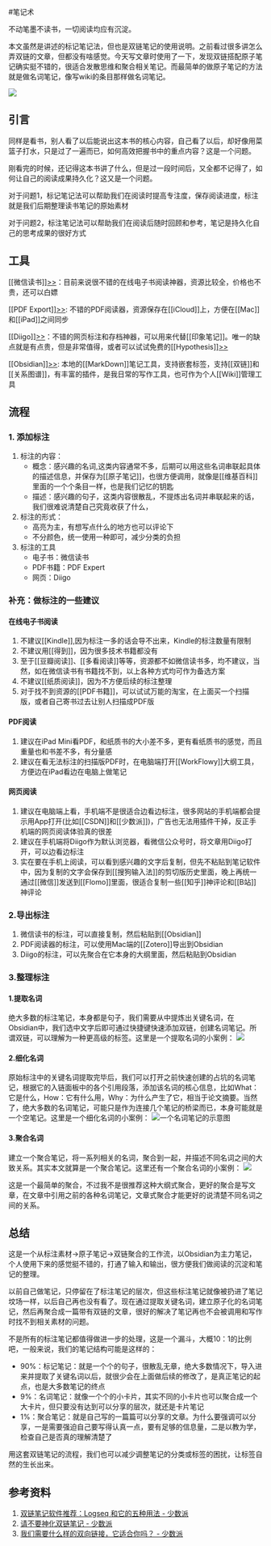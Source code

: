 #笔记术

不动笔墨不读书，一切阅读均应有沉淀。

本文虽然是讲述的标记笔记法，但也是双链笔记的使用说明。之前看过很多讲怎么弄双链的文章，但都没有啥感觉。今天写文章时使用了一下，发现双链搭配原子笔记确实挺不错的，很适合发散思维和聚合相关笔记。而最简单的做原子笔记的方法就是做名词笔记，像写wiki的条目那样做名词笔记。

![](https://yupic.oss-cn-shanghai.aliyuncs.com/202111110628452.png)


## 引言

同样是看书，别人看了以后能说出这本书的核心内容，自己看了以后，却好像用菜篮子打水，只是过了一遍而已，如何高效把握书中的重点内容？这是一个问题。

刚看完的时候，还记得这本书讲了什么，但是过一段时间后，又全都不记得了，如何让自己的阅读成果持久化？这又是一个问题。

对于问题1，标记笔记法可以帮助我们在阅读时提高专注度，保存阅读进度，标注就是我们后期整理读书笔记的原始素材

对于问题2，标注笔记法可以帮助我们在阅读后随时回顾和参考，笔记是持久化自己的思考成果的很好方式

## 工具

[[微信读书]][>>](https://weread.qq.com/)：目前来说很不错的在线电子书阅读神器，资源比较全，价格也不贵，还可以白嫖

[[PDF Export]][>>](https://apps.apple.com/cn/app/pdf-export-pro-documents-to/id623856305): 不错的PDF阅读器，资源保存在[[iCloud]]上，方便在[[Mac]]和[[iPad]]之间同步

[[Diigo]][>>](https://www.diigo.com/index)：不错的网页标注和存档神器，可以用来代替[[印象笔记]]。唯一的缺点就是有点贵，但是非常值得，或者可以试试免费的[[Hypothesis]][>>](https://hypothes.is/users/fishyer)

[[Obsidian]][>>](https://obsidian.md/): 本地的[[MarkDown]]笔记工具，支持嵌套标签，支持[[双链]]和[[关系图谱]]，有丰富的插件，是我日常的写作工具，也可作为个人[[Wiki]]管理工具

## 流程

### 1. 添加标注
1. 标注的内容：
	- 概念：感兴趣的名词,这类内容通常不多，后期可以用这些名词串联起具体的描述信息，并保存为[[原子笔记]]，也很方便调用，就像是[[维基百科]]里面的一个个条目一样，也是我们记忆的钥匙
	- 描述：感兴趣的句子，这类内容很散乱，不提炼出名词并串联起来的话，我们很难说清楚自己究竟收获了什么，
2. 标注的形式：
	- 高亮为主，有想写点什么的地方也可以评论下
	- 不分颜色，统一使用一种即可，减少分类的负担
3. 标注的工具
	- 电子书：微信读书
	- PDF书籍：PDF Expert
	- 网页：Diigo


### 补充：做标注的一些建议
#### 在线电子书阅读
1. 不建议[[Kindle]],因为标注一多的话会导不出来，Kindle的标注数量有限制
2. 不建议用[[得到]]，因为很多技术书籍都没有
3. 至于[[豆瓣阅读]]、[[多看阅读]]等等，资源都不如微信读书多，均不建议，当然，如在微信读书有书籍找不到，以上各种方式均可作为备选方案
4. 不建议[[纸质阅读]]，因为不方便后续的标注整理
5. 对于找不到资源的[[PDF书籍]]，可以试试万能的淘宝，在上面买一个扫描版，或者自己寄书过去让别人扫描成PDF版


#### PDF阅读
1. 建议在iPad Mini看PDF，和纸质书的大小差不多，更有看纸质书的感觉，而且重量也和书差不多，有分量感
2. 建议在看无法标注的扫描版PDF时，在电脑端打开[[WorkFlowy]]大纲工具，方便边在iPad看边在电脑上做笔记


#### 网页阅读
1. 建议在电脑端上看，手机端不是很适合边看边标注，很多网站的手机端都会提示用App打开(比如[[CSDN]]和[[少数派]])，广告也无法用插件干掉，反正手机端的网页阅读体验真的很差
2. 建议在手机端将Diigo作为默认浏览器，看微信公众号时，将文章用Diigo打开，可以边看边标注
3. 实在要在手机上阅读，可以看到感兴趣的文字后复制，但先不粘贴到笔记软件中，因为复制的文字会保存到[[搜狗输入法]]的剪切版历史里面，晚上再统一通过[[微信]]发送到[[Flomo]]里面，很适合复制一些[[知乎]]神评论和[[B站]]神评论

### 2.导出标注
1. 微信读书的标注，可以直接复制，然后粘贴到[[Obsidian]]
2. PDF阅读器的标注，可以使用Mac端的[[Zotero]]导出到Obsidian
3. Diigo的标注，可以先聚合在它本身的大纲里面，然后粘贴到Obsidian

### 3.整理标注

#### 1.提取名词
绝大多数的标注笔记，本身都是句子，我们需要从中提炼出关键名词，在Obsidian中，我们选中文字后即可通过快捷键快速添加双链，创建名词笔记。所谓双链，可以理解为一种更高级的标签。这里是一个提取名词的小案例：
![](https://yupic.oss-cn-shanghai.aliyuncs.com/202111110609527.png)

#### 2.细化名词
原始标注中的关键名词提取完毕后，我们可以打开之前快速创建的占坑的名词笔记，根据它的入链面板中的各个引用段落，添加该名词的核心信息，比如What：它是什么，How：它有什么用，Why：为什么产生了它，相当于论文摘要。当然了，绝大多数的名词笔记，可能只是作为连接几个笔记的桥梁而已，本身可能就是一个空笔记。这里是一个细化名词的小案例：
![一个名词笔记的示意图](https://yupic.oss-cn-shanghai.aliyuncs.com/202111110614686.png)


#### 3.聚合名词
建立一个聚合笔记，将一系列相关的名词，聚合到一起，并描述不同名词之间的大致关系。其实本文就算是一个聚合笔记。这里还有一个聚合名词的小案例：
![](https://yupic.oss-cn-shanghai.aliyuncs.com/202111110613139.png)

这是一个最简单的聚合，不过我不是很推荐这种大纲式聚合，更好的聚合是写文章，在文章中引用之前的各种名词笔记，文章式聚合才能更好的说清楚不同名词之间的关系。

## 总结

这是一个从标注素材->原子笔记->双链聚合的工作流，以Obsidian为主力笔记，个人使用下来的感觉挺不错的，打通了输入和输出，很方便我们做阅读的沉淀和笔记的整理。

以前自己做笔记，只停留在了标注笔记的层次，但这些标注笔记就像被扔进了笔记坟场一样，以后自己再也没有看了。现在通过提取关键名词，建立原子化的名词笔记，然后再聚合成一篇带有双链的文章，很好的解决了笔记再也不会被调用和写作时找不到相关素材的问题。

不是所有的标注笔记都值得做进一步的处理，这是一个漏斗，大概10：1的比例吧，一般来说，我们的笔记结构可能是这样的：
- 90%：标记笔记：就是一个个的句子，很散乱无章，绝大多数情况下，导入进来并提取了关键名词以后，就很少会在上面做后续的修改了，是真正笔记的起点，也是大多数笔记的终点
- 9%：名词笔记：就像一个个的小卡片，其实不同的小卡片也可以聚合成一个大卡片，但只要没有达到可以分享的层次，就还是卡片笔记
- 1%：聚合笔记：就是自己写的一篇篇可以分享的文章。为什么要强调可以分享，一是需要强迫自己要写得认真一点，要有足够的信息量，二是以教为学，检查自己是否真的理解清楚了

用这套双链笔记的流程，我们也可以减少调整笔记的分类或标签的困扰，让标签自然的生长出来。

## 参考资料

1. [双链笔记软件推荐：Logseq 和它的五种用法 - 少数派](https://sspai.com/post/69503) 
2. [请不要神化双链笔记 - 少数派](https://sspai.com/post/65273)
3. [我们需要什么样的双向链接，它适合你吗？ - 少数派](https://sspai.com/post/67996)